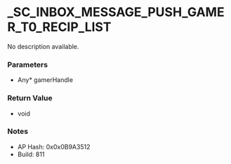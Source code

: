# _SC_INBOX_MESSAGE_PUSH_GAMER_T0_RECIP_LIST

No description available.

### Parameters
* Any* gamerHandle

### Return Value
* void

### Notes
* AP Hash: 0x0x0B9A3512
* Build: 811

